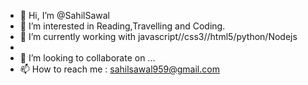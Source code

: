 - 👋 Hi, I’m @SahilSawal
- 👀 I’m interested in Reading,Travelling and Coding. 
- 🌱 I’m currently working with javascript//css3//html5/python/Nodejs
- 
- 💞️ I’m looking to collaborate on ...
- 📫 How to reach me : sahilsawal959@gmail.com

<!---
SahilSawal/SahilSawal is a ✨ special ✨ repository because its `README.md` (this file) appears on your GitHub profile.
You can click the Preview link to take a look at your changes.
--->
